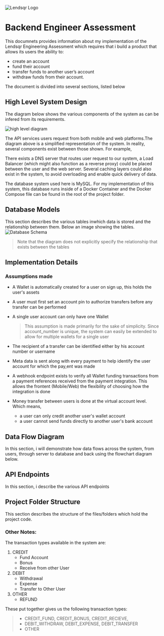 ![Lendsqr Logo](http://www.orb-digital.com/images/icons/logo-pills/lendsqr.svg)

# **Backend Engineer Assessment**

This documnets provides information about my implementation of the Lendsqr Engineering Assessment
which requires that i build a product that allows its users the ability to:

- create an account
- fund their account
- transfer funds to another user’s account
- withdraw funds from their account.

The document is divided into several sections, listed below

## **High Level System Design**

The diagram below shows the various components of the system as can be infered from its requirements.

![high level diagram](https://drive.google.com/uc?export=download&id=1KPAnEGiRBBq0teTs7cTgUAjxucKj27ot)

The API services users request from both mobile and web platforms.The diagram above is a simplified representation of the system.
In reality, several components exist between those shown. For example,

There exists a DNS server that routes user request to our system, a Load Balancer (which might also function as a reverse proxy) could be placed between the user and the web server. Several caching layers could also exist in the system, to avoid overloading and enable quick delivery of data.

The database system used here is MySQL. For my implementation of this system, this database runs inside of a Docker Container and the Docker Compose file can be found in the root of the project folder.

## **Database Models**

This section describes the various tables inwhich data is stored and the relationship between them. Below an image showing the tables.
![Database Schema](https://drive.google.com/uc?export=download&id=10TNeeZ9QkL5yzRQ2k3hhvTyD-FjUdbW7)

> Note that the diagram does not explicitly specify the relationship that exists between the tables

## **Implementation Details**

### Assumptions made

- A Wallet is automatically created for a user on sign up, this holds the user's assets
- A user must first set an account pin to authorize transfers before any transfer can be performed
- A single user account can only have one Wallet
  > This assumption is made primarily for the sake of simplicity. Since account_number is unique, the system can easily be extended to allow for multiple wallets for a single user
- The recipient of a transfer can be identified either by his account number or username
- Meta data is sent along with every payment to help identify the user account for which the pay,ent was made
- A webhook endpoint exists to verify all Wallet funding transactions from a payment references received from the payment integration. This allows the frontent (Mobile/Web) the flexibility of choosing how the integration is done

- Money transfer between users is done at the virtual account level. Which means,
  - a user can only credit another user's wallet account
  - a user cannot send funds directly to another user's bank account

## **Data Flow Diagram**

In this section, i will demonstrate how data flows across the system, from users, through server to database and back using the flowchart diagram below.

## **API Endpoints**

In this section, i describe the various API endpoints

## **Project Folder Structure**

This section describes the structure of the files/folders which hold the project code.

### Other Notes:

The transaction types available in the system are:

1. CREDIT
   - Fund Account
   - Bonus
   - Receive from other User
2. DEBIT
   - Withdrawal
   - Expense
   - Transfer to Other User
3. OTHER
   - REFUND

These put together gives us the following transaction types:

> - CREDIT_FUND, CREDIT_BONUS, CREDIT_RECIEVE,
> - DEBIT_WITHDRAW, DEBIT_EXPENSE, DEBIT_TRANSFER
> - OTHER

